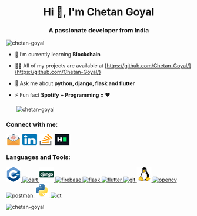 <h1 align="center">Hi 👋, I'm Chetan Goyal</h1>  
<h3 align="center">A passionate developer from India</h3>  
  
<p align="left"> <img src="https://komarev.com/ghpvc/?username=chetan-goyal&label=Profile%20views&color=8c21d4&style=plastic" alt="chetan-goyal" /> </p>  
  
- 🌱 I’m currently learning **Blockchain**  
  
- 👨‍💻 All of my projects are available at [https://github.com/Chetan-Goyal/](https://github.com/Chetan-Goyal/)  
  
- 💬 Ask me about **python, django, flask and flutter**  
  
- ⚡ Fun fact **Spotify + Programming = ❤️**
  
  <p>&nbsp;<img align="center" src="https://github-readme-stats.vercel.app/api?username=chetan-goyal&show_icons=true&theme=dark&locale=en" alt="chetan-goyal" /></p>  
  
<h3 align="left">Connect with me:</h3>  
<p align="left">  
<a href="mailto:chetangoyal@ddu.du.ac.in" target="blank"><img align="center" src="https://github.com/Chetan-Goyal/Chetan-Goyal/blob/main/icons/mail.png?raw=true" alt="chetan_goyal" height="30" width="40" /></a>
<a href="https://linkedin.com/in/chetan--" target="blank"><img align="center" src="https://raw.githubusercontent.com/Chetan-Goyal/Chetan-Goyal/main/icons/linkedin.svg" alt="chetan--" height="30" width="40" /></a>  
<a href="https://stackoverflow.com/users/chetan-goyal" target="blank"><img align="center" src="https://raw.githubusercontent.com/Chetan-Goyal/Chetan-Goyal/main/icons/stack-overflow.svg" alt="chetan-goyal" height="30" width="40" /></a>  
<a href="https://www.hackerrank.com/chetan_goyal" target="blank"><img align="center" src="https://github.com/Chetan-Goyal/Chetan-Goyal/blob/main/icons/hackerrank.png?raw=true" alt="chetan_goyal" height="30" width="40" /></a>  
</p>  
  
<h3 align="left">Languages and Tools:</h3>  
<p align="left"> <a href="https://www.w3schools.com/cpp/" target="_blank"> <img src="https://raw.githubusercontent.com/devicons/devicon/master/icons/cplusplus/cplusplus-original.svg" alt="cplusplus" width="40" height="40"/> </a> <a href="https://dart.dev" target="_blank"> <img src="https://www.vectorlogo.zone/logos/dartlang/dartlang-icon.svg" alt="dart" width="40" height="40"/> </a> <a href="https://www.djangoproject.com/" target="_blank"> <img src="https://raw.githubusercontent.com/devicons/devicon/master/icons/django/django-original.svg" alt="django" width="40" height="40"/> </a> <a href="https://firebase.google.com/" target="_blank"> <img src="https://www.vectorlogo.zone/logos/firebase/firebase-icon.svg" alt="firebase" width="40" height="40"/> </a> <a href="https://flask.palletsprojects.com/" target="_blank"> <img src="https://www.vectorlogo.zone/logos/pocoo_flask/pocoo_flask-icon.svg" alt="flask" width="40" height="40"/> </a> <a href="https://flutter.dev" target="_blank"> <img src="https://www.vectorlogo.zone/logos/flutterio/flutterio-icon.svg" alt="flutter" width="40" height="40"/> </a> <a href="https://git-scm.com/" target="_blank"> <img src="https://www.vectorlogo.zone/logos/git-scm/git-scm-icon.svg" alt="git" width="40" height="40"/> </a> <a href="https://www.linux.org/" target="_blank"> <img src="https://raw.githubusercontent.com/devicons/devicon/master/icons/linux/linux-original.svg" alt="linux" width="40" height="40"/> </a> <a href="https://opencv.org/" target="_blank"> <img src="https://www.vectorlogo.zone/logos/opencv/opencv-icon.svg" alt="opencv" width="40" height="40"/> </a> <a href="https://postman.com" target="_blank"> <img src="https://www.vectorlogo.zone/logos/getpostman/getpostman-icon.svg" alt="postman" width="40" height="40"/> </a> <a href="https://www.python.org" target="_blank"> <img src="https://raw.githubusercontent.com/devicons/devicon/master/icons/python/python-original.svg" alt="python" width="40" height="40"/> </a> <a href="https://www.qt.io/" target="_blank"> <img src="https://upload.wikimedia.org/wikipedia/commons/0/0b/Qt_logo_2016.svg" alt="qt" width="40" height="40"/> </a> </p>  
  
<p><img align="left" src="https://github-readme-stats.vercel.app/api/top-langs?username=chetan-goyal&show_icons=true&theme=dark&locale=en&layout=compact" alt="chetan-goyal" /></p>  